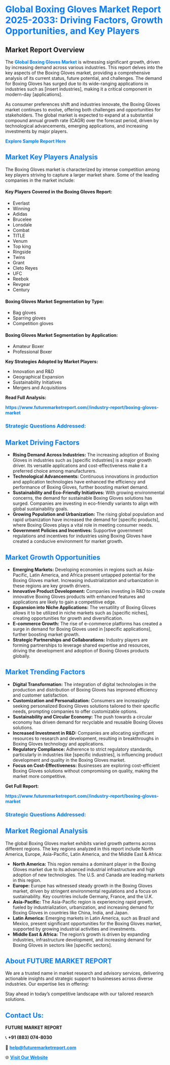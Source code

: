 <h1 style="color: #007BFF;">Global Boxing Gloves Market Report 2025-2033: Driving Factors, Growth Opportunities, and Key Players</h1>

<section id="overview">
<h2>Market Report Overview</h2>
<p>The <a href="https://www.futuremarketreport.com//industry-report/boxing-gloves-market" style="color: #007BFF; text-decoration: none;"><strong>Global Boxing Gloves Market</strong></a> is witnessing significant growth, driven by increasing demand across various industries. This report delves into the key aspects of the Boxing Gloves market, providing a comprehensive analysis of its current status, future potential, and challenges. The demand for Boxing Gloves has surged due to its wide-ranging applications in industries such as [insert industries], making it a critical component in modern-day [applications].</p>
<p>As consumer preferences shift and industries innovate, the Boxing Gloves market continues to evolve, offering both challenges and opportunities for stakeholders. The global market is expected to expand at a substantial compound annual growth rate (CAGR) over the forecast period, driven by technological advancements, emerging applications, and increasing investments by major players.</p>
</section>

<section id="overview">
<p><a href="https://www.futuremarketreport.com//request-sample/reportId=56325" style="color: #007BFF; text-decoration: none;"><strong>Explore Sample Report Here</strong></a></p>
</section>

<section id="key-players">
<h2 style="color: #007BFF;">Market Key Players Analysis</h2>
<p>The Boxing Gloves market is characterized by intense competition among key players striving to capture a larger market share. Some of the leading companies in the market include:</p>
<h4>Key Players Covered in the Boxing Gloves Report:</h4>
<ul><li>Everlast</li><li>Winning</li><li>Adidas</li><li>Brucelee</li><li>Lonsdale</li><li>Combat</li><li>TITLE</li><li>Venum</li><li>Top king</li><li>Ringside</li><li>Twins</li><li>Grant</li><li>Cleto Reyes</li><li>UFC</li><li>Reebok</li><li>Revgear</li><li>Century</li></ul>
<h4>Boxing Gloves Market Segmentation by Type:</h4>
<ul><li>Bag gloves</li><li>Sparring gloves</li><li>Competition gloves</li></ul>

<h4>Boxing Gloves Market Segmentation by Application:</h4>
<ul><li>Amateur Boxer</li><li>Professional Boxer</li></ul>
<p><strong>Key Strategies Adopted by Market Players:</strong></p>
<ul>
<li>Innovation and R&D</li>
<li>Geographical Expansion</li>
<li>Sustainability Initiatives</li>
<li>Mergers and Acquisitions</li>
</ul>
</section>

<section>
<p><strong>Read Full Analysis: </strong></p><a href="https://www.futuremarketreport.com//industry-report/boxing-gloves-market" style="color: #007BFF; text-decoration: none;"><strong>https://www.futuremarketreport.com//industry-report/boxing-gloves-market</strong></a>
<h3 style="color: #007BFF;">Strategic Questions Addressed:</h3>
</section>

<section id="driving-factors">
<h2 style="color: #007BFF;">Market Driving Factors</h2>
<ul>
<li><strong>Rising Demand Across Industries:</strong> The increasing adoption of Boxing Gloves in industries such as [specific industries] is a major growth driver. Its versatile applications and cost-effectiveness make it a preferred choice among manufacturers.</li>
<li><strong>Technological Advancements:</strong> Continuous innovations in production and application technologies have enhanced the efficiency and performance of Boxing Gloves, further boosting market demand.</li>
<li><strong>Sustainability and Eco-Friendly Initiatives:</strong> With growing environmental concerns, the demand for sustainable Boxing Gloves solutions has surged. Companies are investing in eco-friendly variants to align with global sustainability goals.</li>
<li><strong>Growing Population and Urbanization:</strong> The rising global population and rapid urbanization have increased the demand for [specific products], where Boxing Gloves plays a vital role in meeting consumer needs.</li>
<li><strong>Government Policies and Incentives:</strong> Supportive government regulations and incentives for industries using Boxing Gloves have created a conducive environment for market growth.</li>
</ul>
</section>

<section id="growth-opportunities">
<h2 style="color: #007BFF;">Market Growth Opportunities</h2>
<ul>
<li><strong>Emerging Markets:</strong> Developing economies in regions such as Asia-Pacific, Latin America, and Africa present untapped potential for the Boxing Gloves market. Increasing industrialization and urbanization in these regions are key growth drivers.</li>
<li><strong>Innovative Product Development:</strong> Companies investing in R&D to create innovative Boxing Gloves products with enhanced features and applications are likely to gain a competitive edge.</li>
<li><strong>Expansion into Niche Applications:</strong> The versatility of Boxing Gloves allows it to be utilized in niche markets such as [specific niches], creating opportunities for growth and diversification.</li>
<li><strong>E-commerce Growth:</strong> The rise of e-commerce platforms has created a surge in demand for Boxing Gloves used in [specific applications], further boosting market growth.</li>
<li><strong>Strategic Partnerships and Collaborations:</strong> Industry players are forming partnerships to leverage shared expertise and resources, driving the development and adoption of Boxing Gloves products globally.</li>
</ul>
</section>

<section id="trending-factors">
<h2 style="color: #007BFF;">Market Trending Factors</h2>
<ul>
<li><strong>Digital Transformation:</strong> The integration of digital technologies in the production and distribution of Boxing Gloves has improved efficiency and customer satisfaction.</li>
<li><strong>Customization and Personalization:</strong> Consumers are increasingly seeking personalized Boxing Gloves solutions tailored to their specific needs, prompting companies to offer customizable options.</li>
<li><strong>Sustainability and Circular Economy:</strong> The push towards a circular economy has driven demand for recyclable and reusable Boxing Gloves solutions.</li>
<li><strong>Increased Investment in R&D:</strong> Companies are allocating significant resources to research and development, resulting in breakthroughs in Boxing Gloves technology and applications.</li>
<li><strong>Regulatory Compliance:</strong> Adherence to strict regulatory standards, particularly in industries like [specific industries], is influencing product development and quality in the Boxing Gloves market.</li>
<li><strong>Focus on Cost-Effectiveness:</strong> Businesses are exploring cost-efficient Boxing Gloves solutions without compromising on quality, making the market more competitive.</li>
</ul>
</section>

<section>
<p><strong>Get Full Report: </strong></p><a href="https://www.futuremarketreport.com//industry-report/boxing-gloves-market" style="color: #007BFF; text-decoration: none;"><strong>https://www.futuremarketreport.com//industry-report/boxing-gloves-market</strong></a>
<h3 style="color: #007BFF;">Strategic Questions Addressed:</h3>
</section>


<section id="regional-analysis">
<h2 style="color: #007BFF;">Market Regional Analysis</h2>
<p>The global Boxing Gloves market exhibits varied growth patterns across different regions. The key regions analyzed in this report include North America, Europe, Asia-Pacific, Latin America, and the Middle East & Africa:</p>
<ul>
<li><strong>North America:</strong> This region remains a dominant player in the Boxing Gloves market due to its advanced industrial infrastructure and high adoption of new technologies. The U.S. and Canada are leading markets in this region.</li>
<li><strong>Europe:</strong> Europe has witnessed steady growth in the Boxing Gloves market, driven by stringent environmental regulations and a focus on sustainability. Key countries include Germany, France, and the U.K.</li>
<li><strong>Asia-Pacific:</strong> The Asia-Pacific region is experiencing rapid growth, fueled by industrialization, urbanization, and increasing demand for Boxing Gloves in countries like China, India, and Japan.</li>
<li><strong>Latin America:</strong> Emerging markets in Latin America, such as Brazil and Mexico, present significant opportunities for the Boxing Gloves market, supported by growing industrial activities and investments.</li>
<li><strong>Middle East & Africa:</strong> The region’s growth is driven by expanding industries, infrastructure development, and increasing demand for Boxing Gloves in sectors like [specific sectors].</li>
</ul>
</section>

<footer>
<h2 style="color: #007BFF;">About FUTURE MARKET REPORT</h2>
<p>We are a trusted name in market research and advisory services, delivering actionable insights and strategic support to businesses across diverse industries. Our expertise lies in offering:</p>

<p>Stay ahead in today’s competitive landscape with our tailored research solutions.</p>

<h2 style="color: #007BFF;">Contact Us:</h2>
<p><strong>FUTURE MARKET REPORT</strong></p>
<p>📞 <strong>+91 (883) 074-8030</strong></p>
<p>📧 <strong><a href="mailto:help@futuremarketreport.com" style="color: #007BFF;">help@futuremarketreport.com</a></strong></p>
<p>🌐 <strong><a href="https://www.futuremarketreport.com/" style="color: #007BFF;">Visit Our Website</a></strong></p>
</footer>